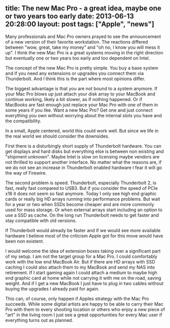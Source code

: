 title: The new Mac Pro - a great idea, maybe one or two years too early
date: 2013-06-13 20:28:00
layout: post
tags: ["Apple", "news"]
---
Many professionals and Mac Pro owners prayed to see the announcement of a new version of their favorite workstation. The reactions differed between "wow, great, take my money" and "oh no, I know you will mess it up". I think the new Mac Pro is a great systems moving in the right direction but eventually one or two years too early and too dependent on Intel.
<!--MORE-->

The concept of the new Mac Pro is pretty simple. You buy a base system and if you need any extensions or upgrades you connect them via Thunderbolt. And I think this is the part where most opinions differ.

The biggest advantage is that you are not bound to a system anymore. If your Mac Pro blows up just attach your disk array to your MacBook and continue working, likely a bit slower, as if nothing happened. Or if MacBooks are fast enough just replace your Mac Pro with one of them in some years if you like. Want a new Mac Pro? Get one and just connect everything you own without worrying about the internal slots you have and the compatibility.

In a small, Apple centered, world this could work well. But since we life in the real world we should consider the downsides.

First there is a disturbingly short supply of Thunderbolt hardware. You can get displays and hard disks but everything else is between non existing and "shipment unknown". Maybe Intel is slow on licensing maybe vendors are not thrilled to support another interface. No matter what the reasons are, if we do not see an increase in Thunderbolt enabled hardware I fear it will go the way of Firewire.

The second problem is speed. Thunderbolt, especially Thunderbolt 2, is fast, really fast compared to USB3. But if you consider the speed of PCIe x16 it does not seem so fast anymore. Today I only see high end graphic cards or really big HD arrays running into performance problems. But wait for a year or two when SSDs become cheaper and are more commonly used for mass storage. Or when external arrays start including an option to use a SSD as cache. On the long run Thunderbolt needs to get faster and stay compatible with old versions.

If Thunderbolt would already be faster and if we would see more available hardware I believe most of the criticism Apple got for this move would have been non existent.

I would welcome the idea of extension boxes taking over a significant part of my setup. I am not the target group for a Mac Pro. I could comfortably work with the low end MacBook Air. But if there are HD arrays with SSD caching I could also attach them to my MacBook and send my NAS into retirement. If I start gaming again I could attach a medium to maybe high end graphic card at home while not carrying it with me on the road, saving weight. And if I get a new MacBook I just have to plug in two cables without buying the upgrades I already paid for again.

This can, of course, only happen if Apples strategy with the Mac Pro succeeds. While some digital artists are happy to be able to carry their Mac Pro with them to every shooting location or others who enjoy a new piece of "art" in the living room I just see a great opportunities for every Mac user if everything turns out as planned.

